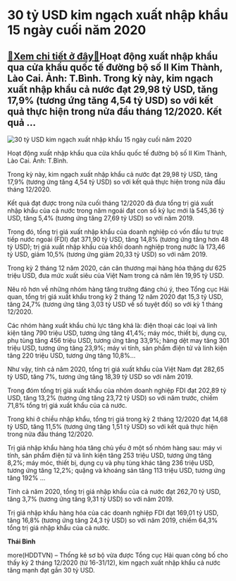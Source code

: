 30 tỷ USD kim ngạch xuất nhập khẩu 15 ngày cuối năm 2020
========================================================

[:gift:Xem chi tiết ở đây:gift:](https://hddtvn.com/30-ty-usd-kim-ngach-xuat-nhap-khau-15-ngay-cuoi-nam-2020/)Hoạt động xuất nhập khẩu qua cửa khẩu quốc tế đường bộ số II Kim Thành, Lào Cai. Ảnh: T.Bình. Trong kỳ này, kim ngạch xuất nhập khẩu cả nước đạt 29,98 tỷ USD, tăng 17,9% (tương ứng tăng 4,54 tỷ USD) so với kết quả thực hiện trong nửa đầu tháng 12/2020. Kết quả …
----------------------------------------------------------------------------------------------------------------------------------------------------------------------------------------------------------------------------------------------------------------------





![30 tỷ USD kim ngạch xuất nhập khẩu 15 ngày cuối năm 2020](https://hddtvn.com/wp-content/uploads/2021/01/5351_3012_IMG_0989-1.jpg "30 tỷ USD kim ngạch xuất nhập khẩu 15 ngày cuối năm 2020")


Hoạt động xuất nhập khẩu qua cửa khẩu quốc tế đường bộ số II Kim Thành, Lào Cai. Ảnh: T.Bình.



Trong kỳ này, kim ngạch xuất nhập khẩu cả nước đạt 29,98 tỷ USD, tăng 17,9% (tương ứng tăng 4,54 tỷ USD) so với kết quả thực hiện trong nửa đầu tháng 12/2020.


Kết quả đạt được trong nửa cuối tháng 12/2020 đã đưa tổng trị giá xuất nhập khẩu của cả nước trong năm ngoái đạt con số kỷ lục mới là 545,36 tỷ USD, tăng 5,4% (tương ứng tăng 27,69 tỷ USD) so với năm 2019.


Trong đó, tổng trị giá xuất nhập khẩu của doanh nghiệp có vốn đầu tư trực tiếp nước ngoài (FDI) đạt 371,90 tỷ USD, tăng 14,8% (tương ứng tăng hơn 48 tỷ USD); trị giá xuất nhập khẩu của khối doanh nghiệp trong nước là 173,46 tỷ USD, giảm 10,5% (tương ứng giảm 20,33 tỷ USD) so với năm 2019.


Trong kỳ 2 tháng 12 năm 2020, cán cân thương mại hàng hóa thặng dư 625 triệu USD, đưa mức xuất siêu của Việt Nam trong cả năm lên 19,95 tỷ USD.


Nêu rõ hơn về những nhóm hàng tăng trưởng đáng chú ý, theo Tổng cục Hải quan, tổng trị giá xuất khẩu trong kỳ 2 tháng 12 năm 2020 đạt 15,3 tỷ USD, tăng 24,7% (tương ứng tăng 3,03 tỷ USD về số tuyệt đối) so với kỳ 1 tháng 12/2020.


Các nhóm hàng xuất khẩu chủ lực tăng khá là: điện thoại các loại và linh kiện tăng 790 triệu USD, tương ứng tăng 41,4%; máy móc, thiết bị, dụng cụ, phụ tùng tăng 456 triệu USD, tương ứng tăng 33,9%; hàng dệt may tăng 301 triệu USD, tương ứng tăng 23,9%; máy vi tính, sản phẩm điện tử và linh kiện tăng 220 triệu USD, tương ứng tăng 10,8%…


Như vậy, tính cả năm 2020, tổng trị giá xuất khẩu của Việt Nam đạt 282,65 tỷ USD, tăng 7%, tương ứng tăng 18,39 tỷ USD so với năm 2019.


Trong đóm tổng trị giá xuất khẩu của nhóm doanh nghiệp FDI đạt 202,89 tỷ USD, tăng 13,2% (tương ứng tăng 23,72 tỷ USD) so với năm trước, chiếm 71,8% tổng trị giá xuất khẩu của cả nước.


Trong khi ở chiều nhập khẩu, tổng trị giá trong kỳ 2 tháng 12/2020 đạt 14,68 tỷ USD, tăng 11,5% (tương ứng tăng 1,51 tỷ USD) so với kết quả thực hiện trong nửa đầu tháng 12/2020.


Trị giá nhập khẩu hàng hóa tăng chủ yếu ở một số nhóm hàng sau: máy vi tính, sản phẩm điện tử và linh kiện tăng 253 triệu USD, tương ứng tăng 8,2%; máy móc, thiết bị, dụng cụ và phụ tùng khác tăng 236 triệu USD, tương ứng tăng 12,2%; quặng và khoáng sản tăng 113 triệu USD, tương ứng tăng 192% …


Tính cả năm 2020, tổng trị giá nhập khẩu của cả nước đạt 262,70 tỷ USD, tăng 3,7% (tương ứng tăng 9,31 tỷ USD) so với năm 2019.


Trị giá nhập khẩu hàng hóa của các doanh nghiệp FDI đạt 169,01 tỷ USD, tăng 16,8% (tương ứng tăng 24,3 tỷ USD) so với năm 2019, chiếm 64,3% tổng trị giá nhập khẩu của cả nước.




**Thái Bình**



more(HDDTVN) – Thống kê sơ bộ vừa được Tổng cục Hải quan công bố cho thấy kỳ 2 tháng 12/2020 (từ 16-31/12), kim ngạch xuất nhập khẩu cả nước tăng mạnh đạt gần 30 tỷ USD.

